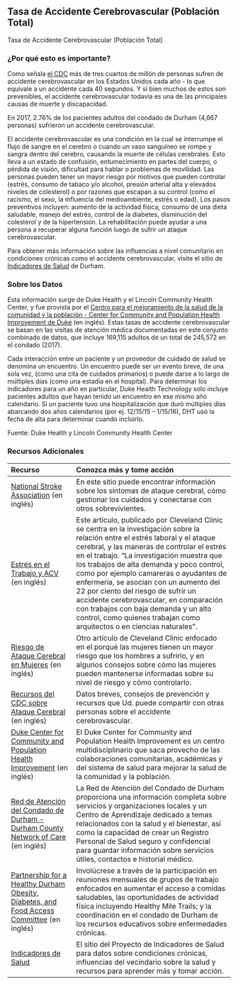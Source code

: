 ## Tasa de Accidente Cerebrovascular (Población Total)
Tasa de Accidente Cerebrovascular (Población Total) 

### ¿Por qué esto es importante?
Como señala [el CDC](https://www.cdc.gov/stroke/index.htm) más de tres cuartos de millón de personas sufren de accidente cerebrovascular en los Estados Unidos cada año - lo que equivale a un accidente cada 40 segundos. Y si bien muchos de estos son prevenibles, el accidente cerebrovascular todavía es una de las principales causas de muerte y discapacidad. 

En 2017, 2.76% de los pacientes adultos del condado de Durham (4,667 personas) sufrieron un accidente cerebrovascular. 

El accidente cerebrovascular es una condición en la cual se interrumpe el flujo de sangre en el cerebro o cuando un vaso sanguíneo se rompe y sangra dentro del cerebro, causando la muerte de células cerebrales. Esto lleva a un estado de confusión, entumecimiento en partes del cuerpo, o pérdida de visión, dificultad para hablar o problemas de movilidad. Las personas pueden tener un mayor riesgo por motivos que pueden controlar (estrés, consumo de tabaco y/o alcohol, presión arterial alta y elevados niveles de colesterol) o por razones que escapan a su control (como el racismo, el sexo, la influencia del medioambiente, estrés o edad). Los pasos preventivos incluyen: aumento de la actividad física, consumo de una dieta saludable, manejo del estrés, control de la diabetes, disminución del colesterol y de la hipertensión. La rehabilitación puede ayudar a una persona a recuperar alguna función luego de sufrir un ataque cerebrovascular.
                                                                    
Para obtener más información sobre las influencias a nivel comunitario en condiciones crónicas como el accidente cerebrovascular, visite el sitio de [Indicadores de Salud](https://health.dataworks-nc.org/es) de Durham.
                                                                    
### Sobre los Datos
Esta información surge de Duke Health y el Lincoln Community Health Center, y fue provista por el [Centro para el mejoramiento de la salud de la comunidad y la población - Center for Community and Population Health Improvement de Duke](http://www.dukehealthimprovement.org/) (en inglés). Estas tasas de accidente cerebrovascular se basan en las visitas de atención médica documentadas en este conjunto combinado de datos, que incluye 169,115 adultos de un total de 245,572 en el condado (2017).

Cada interacción entre un paciente y un proveedor de cuidado de salud se denomina un encuentro. Un encuentro puede ser un evento breve, de una sola vez, (como una cita de cuidados primarios) o puede darse a lo largo de múltiples días (como una estadía en el hospital). Para determinar los indicadores para un año en particular, Duke Health Technology solo incluye pacientes adultos que hayan tenido un encuentro en ese mismo año calendario. Si un paciente tuvo una hospitalización que duró múltiples días abarcando dos años calendarios (por ej. 12/15/15 – 1/15/16), DHT usó la fecha de alta para determinar cuando incluirlo.

Fuente: Duke Health y Lincoln Community Health Center

### Recursos Adicionales

|Recurso | Conozca más y tome acción |
|:--- | :--- |
|[National Stroke Association](http://www.stroke.org/) (en inglés) | En este sitio puede encontrar información sobre los síntomas de ataque cerebral, cómo gestionar los cuidados y conectarse con otros sobrevivientes.
|[Estrés en el Trabajo y ACV](https://health.clevelandclinic.org/stressed-work-may-higher-risk-stroke/) (en inglés) | Este artículo, publicado por Cleveland Clinic se centra en la investigación sobre la relación entre el estrés laboral y el ataque cerebral, y las maneras de controlar el estrés en el trabajo. “La investigación muestra que los trabajos de alta demanda y poco control, como por ejemplo camareras o ayudantes de enfermería, se asocian con un aumento del 22 por ciento del riesgo de sufrir un accidente cerebrovascular, en comparación con trabajos con baja demanda y un alto control, como quienes trabajan como arquitectos o en ciencias naturales”.
|[Riesgo de Ataque Cerebral en Mujeres](https://health.clevelandclinic.org/why-womens-risk-for-stroke-is-different-from-mens/) (en inglés) |Otro artículo de Cleveland Clinic enfocado en el porqué las mujeres tienen un mayor riesgo que los hombres a sufrirlo, y en algunos consejos sobre cómo las mujeres pueden mantenerse informadas sobre su nivel de riesgo y cómo controlarlo.
|[Recursos del CDC sobre Ataque Cerebral](https://www.cdc.gov/stroke/index.htm) (en inglés) | Datos breves, consejos de prevención y recursos que Ud. puede compartir con otras personas sobre el accidente cerebrovascular.
|[Duke Center for Community and Population Health Improvement](http://www.dukehealthimprovement.org/) (en inglés) |El Duke Center for Community and Population Health Improvement es un centro multidisciplinario que saca provecho de las colaboraciones comunitarias, académicas y del sistema de salud para mejorar la salud de la comunidad y la población.
|[Red de Atención del Condado de Durham - Durham County Network of Care ](http://durham.nc.networkofcare.org/mh/) (en inglés) | La Red de Atención del Condado de Durham proporciona una información completa sobre servicios y organizaciones locales y un Centro de Aprendizaje dedicado a temas relacionados con la salud y el bienestar, así como la capacidad de crear un Registro Personal de Salud seguro y confidencial para guardar información sobre servicios útiles, contactos e historial médico.
|[Partnership for a Healthy Durham Obesity, Diabetes, and Food Access Committee](http://healthydurham.org/committees/obesity-and-chronic-illness-committee) (en inglés) | Involúcrese a través de la participación en reuniones mensuales de grupos de trabajo enfocados en aumentar el acceso a comidas saludables, las oportunidades de actividad física incluyendo Healthy Mile Trails; y la coordinación en el condado de Durham de los recursos educativos sobre enfermedades crónicas.
|[Indicadores de Salud](http://health.dataworks-nc.org/es)| El sitio del Proyecto de Indicadores de Salud para datos sobre condiciones crónicas, influencias del vecindario sobre la salud y recursos para aprender más y tomar acción.
